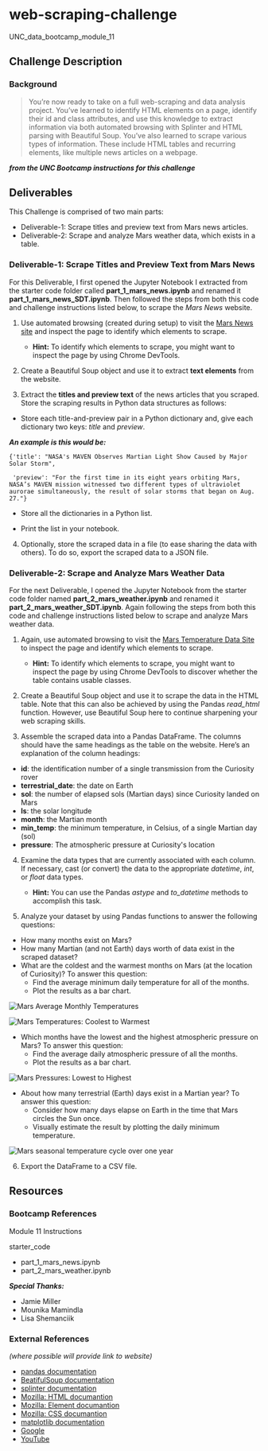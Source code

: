 # web-scraping-challenge
UNC_data_bootcamp_module_11

## Challenge Description
### Background
> You’re now ready to take on a full web-scraping and data analysis project. You’ve learned to identify HTML elements on a page, identify their id and class attributes, and use this knowledge to extract information via both automated browsing with Splinter and HTML parsing with Beautiful Soup. You’ve also learned to scrape various types of information. These include HTML tables and recurring elements, like multiple news articles on a webpage.

***from the UNC Bootcamp instructions for this challenge***

## Deliverables
This Challenge is comprised of two main parts:
* Deliverable-1: Scrape titles and preview text from Mars news articles.
* Deliverable-2: Scrape and analyze Mars weather data, which exists in a table.

### Deliverable-1: Scrape Titles and Preview Text from Mars News
For this Deliverable, I first opened the Jupyter Notebook I extracted from the starter code folder called __part_1_mars_news.ipynb__ and renamed it __part_1_mars_news_SDT.ipynb__. Then followed the steps from both this code and challenge instructions listed below, to scrape the _Mars News_ website.

1) Use automated browsing (created during setup) to visit the [Mars News site](https://static.bc-edx.com/data/web/mars_news/index.html) and inspect the page to identify which elements to scrape.

    * __Hint:__ To identify which elements to scrape, you might want to inspect the page by using Chrome DevTools.

2) Create a Beautiful Soup object and use it to extract __text elements__ from the website.

3) Extract the __titles and preview text__ of the news articles that you scraped. Store the scraping results in Python data structures as follows:

* Store each title-and-preview pair in a Python dictionary and, give each dictionary two keys: _title_ and _preview_.

***An example is this would be:***

```
{'title': "NASA's MAVEN Observes Martian Light Show Caused by Major Solar Storm", 
 
 'preview': "For the first time in its eight years orbiting Mars, NASA’s MAVEN mission witnessed two different types of ultraviolet aurorae simultaneously, the result of solar storms that began on Aug. 27."}
```

* Store all the dictionaries in a Python list.

* Print the list in your notebook.

4) Optionally, store the scraped data in a file (to ease sharing the data with others). To do so, export the scraped data to a JSON file.


### Deliverable-2: Scrape and Analyze Mars Weather Data
For the next Deliverable, I opened  the Jupyter Notebook from the starter code folder named __part_2_mars_weather.ipynb__ and renamed it __part_2_mars_weather_SDT.ipynb__. Again following the steps from both this code and challenge instructions listed below to scrape and analyze Mars weather data.

1) Again, use automated browsing to visit the [Mars Temperature Data Site](https://static.bc-edx.com/data/web/mars_facts/temperature.html) to inspect the page and identify which elements to scrape.

    * __Hint:__ To identify which elements to scrape, you might want to inspect the page by using Chrome DevTools to discover whether the table contains usable classes.

2) Create a Beautiful Soup object and use it to scrape the data in the HTML table. Note that this can also be achieved by using the Pandas _read_html_ function. However, use Beautiful Soup here to continue sharpening your web scraping skills.

3) Assemble the scraped data into a Pandas DataFrame. The columns should have the same headings as the table on the website. Here’s an explanation of the column headings:
  * __id__: the identification number of a single transmission from the Curiosity rover
  * __terrestrial_date__: the date on Earth
  * __sol__: the number of elapsed sols (Martian days) since Curiosity landed on Mars
  * __ls__: the solar longitude
  * __month__: the Martian month
  * __min_temp__: the minimum temperature, in Celsius, of a single Martian day (sol)
  * __pressure__: The atmospheric pressure at Curiosity's location

4) Examine the data types that are currently associated with each column. If necessary, cast (or convert) the data to the appropriate _datetime_, _int_, or _float_ data types.

    * __Hint:__ You can use the Pandas _astype_ and _to_datetime_ methods to accomplish this task.

5) Analyze your dataset by using Pandas functions to answer the following questions:
  * How many months exist on Mars?
  * How many Martian (and not Earth) days worth of data exist in the scraped dataset?
  * What are the coldest and the warmest months on Mars (at the location of Curiosity)? To answer this question:
    * Find the average minimum daily temperature for all of the months.
    * Plot the results as a bar chart.

![Mars Average Monthly Temperatures](https://github.com/SteveTuttle/web-scraping-challenge/blob/main/Images/Mars_avg_temp_month.png)

![Mars Temperatures: Coolest to Warmest](https://github.com/SteveTuttle/web-scraping-challenge/blob/main/Images/Mars_temp_diff_month.png)
  
  * Which months have the lowest and the highest atmospheric pressure on Mars? To answer this question:
    * Find the average daily atmospheric pressure of all the months.
    * Plot the results as a bar chart.

![Mars Pressures: Lowest to Highest](https://github.com/SteveTuttle/web-scraping-challenge/blob/main/Images/Mars_press_lowhi_month.png)

  * About how many terrestrial (Earth) days exist in a Martian year? To answer this question:
    * Consider how many days elapse on Earth in the time that Mars circles the Sun once.
    * Visually estimate the result by plotting the daily minimum temperature.

![Mars seasonal temperature cycle over one year](https://github.com/SteveTuttle/web-scraping-challenge/blob/main/Images/Mars_seasonal_cycle_temp_year.png)

6) Export the DataFrame to a CSV file.



## Resources
### Bootcamp References
Module 11 Instructions

starter_code
* part_1_mars_news.ipynb
* part_2_mars_weather.ipynb


***Special Thanks:***
* Jamie Miller
* Mounika Mamindla
* Lisa Shemanciik

### External References
_(where possible will provide link to website)_
* [pandas documentation](https://pandas.pydata.org/docs/reference/general_functions.html)
* [BeatifulSoup documentation](https://www.crummy.com/software/BeautifulSoup/bs4/doc/)
* [splinter documentation](https://splinter.readthedocs.io/en/latest/)
* [Mozilla: HTML documantion](https://developer.mozilla.org/en-US/docs/Learn/HTML)
* [Mozilla: Element documantion](https://developer.mozilla.org/en-US/docs/Web/HTML/Element)
* [Mozilla: CSS documantion](https://developer.mozilla.org/en-US/docs/Learn/CSS)
* [matplotlib documentation](https://matplotlib.org/stable/index.html)
* [Google](https://www.google.com)
* [YouTube](https://www.youtube.com)

